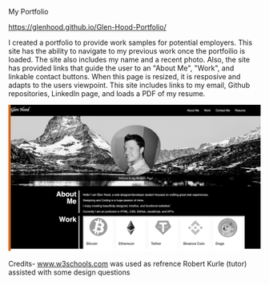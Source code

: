My Portfolio

https://glenhood.github.io/Glen-Hood-Portfolio/

I created a portfolio to provide work samples for potential employers. This site has the ability to navigate to my previous work once the portfoilio is loaded. The site also includes my name and a recent photo. Also, the site has provided links that guide the user to an "About Me", "Work", and linkable contact buttons. When this page is resized, it is resposive and adapts to the users viewpoint. This site includes links to my email, Github repositories, LinkedIn page, and loads a PDF of my resume.
    
![alt text](4.png)

Credits-
www.w3schools.com was used as refrence
Robert Kurle (tutor) assisted with some design questions
